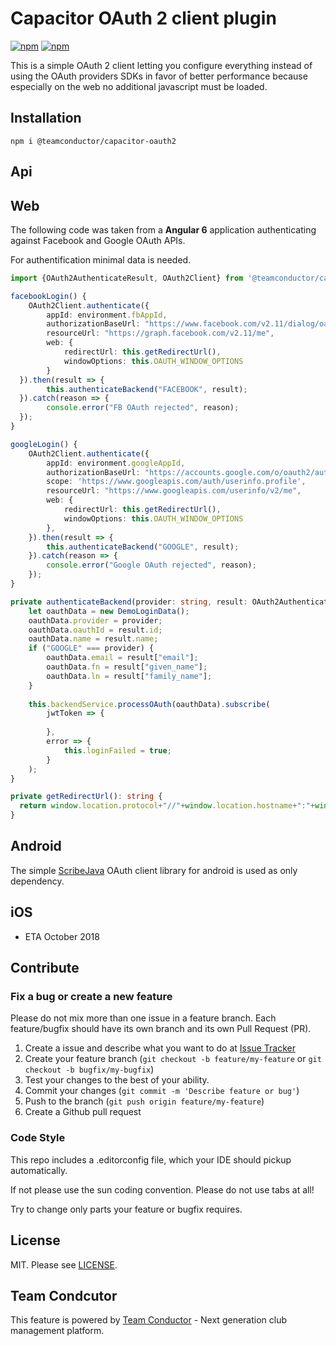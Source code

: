 # Capacitor OAuth 2 client plugin 

[![npm](https://img.shields.io/npm/v/@teamconductor/capacitor-oauth2.svg)](https://www.npmjs.com/package/@teamconductor/capacitor-oauth2) 
[![npm](https://img.shields.io/npm/dt/@teamconductor/capacitor-oauth2.svg?label=npm%20downloads)](https://www.npmjs.com/package/@teamconductor/capacitor-oauth2)

This is a simple OAuth 2 client letting you configure everything instead of using 
the OAuth providers SDKs in favor of better performance because especially on the web 
no additional javascript must be loaded.

## Installation

`npm i @teamconductor/capacitor-oauth2`

## Api

## Web

The following code was taken from a **Angular 6** application authenticating against Facebook and Google OAuth APIs.

For authentification minimal data is needed.

```typescript
import {OAuth2AuthenticateResult, OAuth2Client} from '@teamconductor/capacitor-oauth2';

facebookLogin() {
    OAuth2Client.authenticate({
        appId: environment.fbAppId,
        authorizationBaseUrl: "https://www.facebook.com/v2.11/dialog/oauth",
        resourceUrl: "https://graph.facebook.com/v2.11/me",
        web: {
            redirectUrl: this.getRedirectUrl(),
            windowOptions: this.OAUTH_WINDOW_OPTIONS
        }
  }).then(result => {
        this.authenticateBackend("FACEBOOK", result);
  }).catch(reason => {
        console.error("FB OAuth rejected", reason);
  });
}

googleLogin() {
    OAuth2Client.authenticate({
        appId: environment.googleAppId,
        authorizationBaseUrl: "https://accounts.google.com/o/oauth2/auth",
        scope: 'https://www.googleapis.com/auth/userinfo.profile',
        resourceUrl: "https://www.googleapis.com/userinfo/v2/me",
        web: {
            redirectUrl: this.getRedirectUrl(),
            windowOptions: this.OAUTH_WINDOW_OPTIONS
        },
    }).then(result => {
        this.authenticateBackend("GOOGLE", result);
    }).catch(reason => {
        console.error("Google OAuth rejected", reason);
    });
}

private authenticateBackend(provider: string, result: OAuth2AuthenticateResult) {
    let oauthData = new DemoLoginData();
    oauthData.provider = provider;
    oauthData.oauthId = result.id;
    oauthData.name = result.name;
    if ("GOOGLE" === provider) {
        oauthData.email = result["email"];
        oauthData.fn = result["given_name"];
        oauthData.ln = result["family_name"];
    }
    
    this.backendService.processOAuth(oauthData).subscribe(
        jwtToken => {
        
        },
        error => {
            this.loginFailed = true;
        }
    );
}

private getRedirectUrl(): string {
  return window.location.protocol+"//"+window.location.hostname+":"+window.location.port;
}

```

## Android

The simple [ScribeJava](https://github.com/scribejava/scribejava) OAuth client library for android is used as only dependency.
 

## iOS

 - ETA October 2018
 
## Contribute

### Fix a bug or create a new feature

Please do not mix more than one issue in a feature branch. Each feature/bugfix should have its own branch and its own Pull Request (PR).

1. Create a issue and describe what you want to do at [Issue Tracker](https://github.com/moberwasserlechner/capacitor-oauth2/issues)
2. Create your feature branch (`git checkout -b feature/my-feature` or `git checkout -b bugfix/my-bugfix`)
3. Test your changes to the best of your ability. 
5. Commit your changes (`git commit -m 'Describe feature or bug'`)
6. Push to the branch (`git push origin feature/my-feature`)
7. Create a Github pull request

### Code Style

This repo includes a .editorconfig file, which your IDE should pickup automatically.

If not please use the sun coding convention. Please do not use tabs at all!

Try to change only parts your feature or bugfix requires.
 
## License

MIT. Please see [LICENSE](https://github.com/moberwasserlechner/capacitor-oauth2/blob/master/LICENSE).

## Team Condcutor

This feature is powered by [Team Conductor](https://team-conductor.com/en/) - Next generation club management platform.

